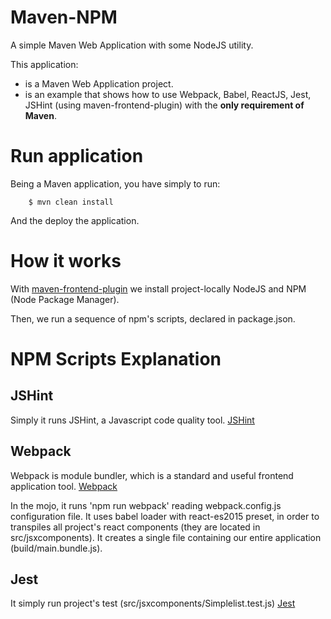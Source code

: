 # Maven-NPM
A simple Maven Web Application with some NodeJS utility.

This application:

- is a Maven Web Application project.
- is an example that shows how to use Webpack, Babel, ReactJS, Jest, JSHint (using maven-frontend-plugin) with the **only requirement of Maven**.

# Run application

Being a Maven application, you have simply to run:

```
    $ mvn clean install
```

And the deploy the application.

# How it works

With [maven-frontend-plugin](https://github.com/eirslett/frontend-maven-plugin) we install project-locally NodeJS and NPM (Node Package Manager).

Then, we run a sequence of npm's scripts, declared in package.json.

# NPM Scripts Explanation

## JSHint 

Simply it runs JSHint, a Javascript code quality tool. [JSHint](http://jshint.com/about/)

## Webpack

Webpack is module bundler, which is a standard and useful frontend application tool. [Webpack](https://webpack.github.io/)

In the mojo, it runs 'npm run webpack' reading webpack.config.js configuration file. It uses babel loader with react-es2015 preset, in order to transpiles all project's react components (they are located in src/jsxcomponents).
It creates a single file containing our entire application (build/main.bundle.js).

## Jest

It simply run project's test (src/jsxcomponents/Simplelist.test.js) [Jest](https://facebook.github.io/jest/)








